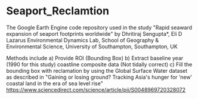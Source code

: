 # Seaport_Reclamtion
The Google Earth Engine code repository used in the study "Rapid seaward expansion of seaport footprints worldwide" by Dhritiraj Sengupta*, Eli D Lazarus
Environmental Dynamics Lab, School of Geography & Environmental Science, University of Southampton, Southampton, UK

Methods include 
a) Provide ROI (Bounding Box) 
b) Extract baseline year (1990 for this study) coastline composite data (Not tidally correct) 
c) Fill the bounding box with reclamation by using the Global Surface Water dataset as described in "Gaining or losing ground? Tracking Asia's hunger for ‘new’ coastal land in the era of sea level rise" 
https://www.sciencedirect.com/science/article/pii/S0048969720328072 


